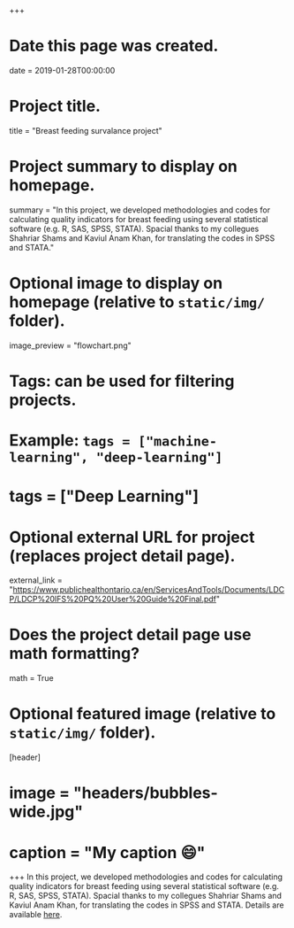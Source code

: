 +++
# Date this page was created.
date = 2019-01-28T00:00:00

# Project title.
title = "Breast feeding survalance project"

# Project summary to display on homepage.
summary = "In this project, we developed methodologies and codes for calculating quality indicators for breast feeding using several statistical
software (e.g.  R, SAS, SPSS, STATA). Spacial thanks to my collegues Shahriar Shams and Kaviul Anam Khan, for translating the codes in SPSS and STATA."

# Optional image to display on homepage (relative to `static/img/` folder).
image_preview = "flowchart.png"

# Tags: can be used for filtering projects.
# Example: `tags = ["machine-learning", "deep-learning"]`
# tags = ["Deep Learning"]

# Optional external URL for project (replaces project detail page).
external_link = "https://www.publichealthontario.ca/en/ServicesAndTools/Documents/LDCP/LDCP%20IFS%20PQ%20User%20Guide%20Final.pdf"

# Does the project detail page use math formatting?
math = True

# Optional featured image (relative to `static/img/` folder).
[header]
# image = "headers/bubbles-wide.jpg"
# caption = "My caption :smile:"
+++
In this project, we developed methodologies and codes for calculating quality indicators for breast feeding using several statistical
software (e.g.  R, SAS, SPSS, STATA). Spacial thanks to my collegues Shahriar Shams and Kaviul Anam Khan, for translating the codes in SPSS and STATA. Details are available [here](https://www.publichealthontario.ca/en/ServicesAndTools/Documents/LDCP/LDCP%20IFS%20PQ%20User%20Guide%20Final.pdf).
